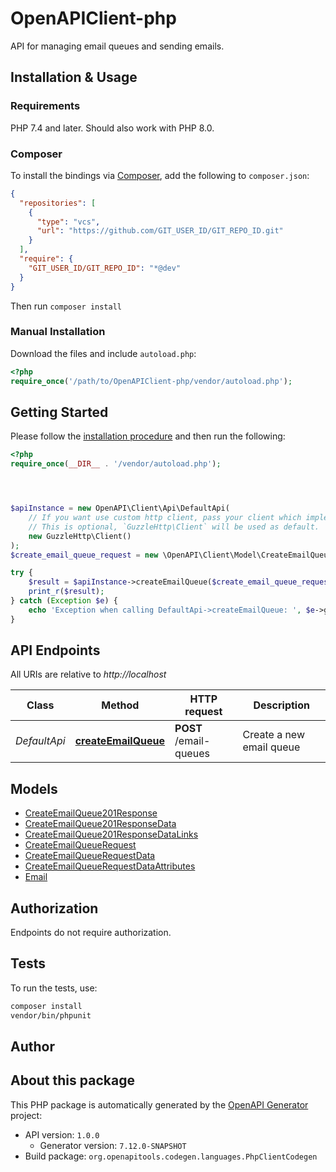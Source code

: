 # OpenAPIClient-php

API for managing email queues and sending emails.


## Installation & Usage

### Requirements

PHP 7.4 and later.
Should also work with PHP 8.0.

### Composer

To install the bindings via [Composer](https://getcomposer.org/), add the following to `composer.json`:

```json
{
  "repositories": [
    {
      "type": "vcs",
      "url": "https://github.com/GIT_USER_ID/GIT_REPO_ID.git"
    }
  ],
  "require": {
    "GIT_USER_ID/GIT_REPO_ID": "*@dev"
  }
}
```

Then run `composer install`

### Manual Installation

Download the files and include `autoload.php`:

```php
<?php
require_once('/path/to/OpenAPIClient-php/vendor/autoload.php');
```

## Getting Started

Please follow the [installation procedure](#installation--usage) and then run the following:

```php
<?php
require_once(__DIR__ . '/vendor/autoload.php');




$apiInstance = new OpenAPI\Client\Api\DefaultApi(
    // If you want use custom http client, pass your client which implements `GuzzleHttp\ClientInterface`.
    // This is optional, `GuzzleHttp\Client` will be used as default.
    new GuzzleHttp\Client()
);
$create_email_queue_request = new \OpenAPI\Client\Model\CreateEmailQueueRequest(); // \OpenAPI\Client\Model\CreateEmailQueueRequest

try {
    $result = $apiInstance->createEmailQueue($create_email_queue_request);
    print_r($result);
} catch (Exception $e) {
    echo 'Exception when calling DefaultApi->createEmailQueue: ', $e->getMessage(), PHP_EOL;
}

```

## API Endpoints

All URIs are relative to *http://localhost*

Class | Method | HTTP request | Description
------------ | ------------- | ------------- | -------------
*DefaultApi* | [**createEmailQueue**](docs/Api/DefaultApi.md#createemailqueue) | **POST** /email-queues | Create a new email queue

## Models

- [CreateEmailQueue201Response](docs/Model/CreateEmailQueue201Response.md)
- [CreateEmailQueue201ResponseData](docs/Model/CreateEmailQueue201ResponseData.md)
- [CreateEmailQueue201ResponseDataLinks](docs/Model/CreateEmailQueue201ResponseDataLinks.md)
- [CreateEmailQueueRequest](docs/Model/CreateEmailQueueRequest.md)
- [CreateEmailQueueRequestData](docs/Model/CreateEmailQueueRequestData.md)
- [CreateEmailQueueRequestDataAttributes](docs/Model/CreateEmailQueueRequestDataAttributes.md)
- [Email](docs/Model/Email.md)

## Authorization
Endpoints do not require authorization.

## Tests

To run the tests, use:

```bash
composer install
vendor/bin/phpunit
```

## Author



## About this package

This PHP package is automatically generated by the [OpenAPI Generator](https://openapi-generator.tech) project:

- API version: `1.0.0`
    - Generator version: `7.12.0-SNAPSHOT`
- Build package: `org.openapitools.codegen.languages.PhpClientCodegen`
